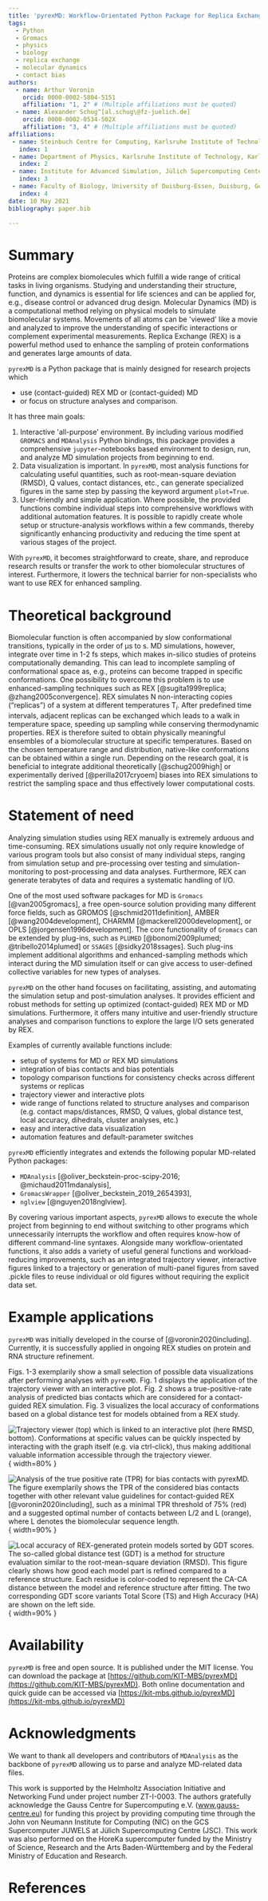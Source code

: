 ```yaml
---
title: 'pyrexMD: Workflow-Orientated Python Package for Replica Exchange Molecular Dynamics'
tags:
  - Python
  - Gromacs
  - physics
  - biology
  - replica exchange
  - molecular dynamics
  - contact bias
authors:
  - name: Arthur Voronin
    orcid: 0000-0002-5804-5151
    affiliation: "1, 2" # (Multiple affiliations must be quoted)
  - name: Alexander Schug^[al.schug\@fz-juelich.de]
    orcid: 0000-0002-0534-502X
    affiliation: "3, 4" # (Multiple affiliations must be quoted)
affiliations:
 - name: Steinbuch Centre for Computing, Karlsruhe Institute of Technology, Eggenstein-Leopoldshafen, Germany
   index: 1
 - name: Department of Physics, Karlsruhe Institute of Technology, Karlsruhe, Germany
   index: 2
 - name: Institute for Advanced Simulation, Jülich Supercomputing Center, Jülich, Germany
   index: 3
 - name: Faculty of Biology, University of Duisburg-Essen, Duisburg, Germany
   index: 4
date: 10 May 2021
bibliography: paper.bib

---
```


# Summary

Proteins are complex biomolecules which fulfill a wide range of critical tasks
in living organisms. Studying and understanding their structure, function, and
dynamics is essential for life sciences and can be applied for, e.g., disease
control or advanced drug design. Molecular Dynamics (MD) is a computational
method relying on physical models to simulate biomolecular systems. Movements of
all atoms can be 'viewed' like a movie and analyzed to improve the understanding
of specific interactions or complement experimental measurements. Replica
Exchange (REX) is a powerful method used to enhance the sampling of protein
conformations and generates large amounts of data.

`pyrexMD` is a Python package that is mainly designed for research projects which

- use (contact-guided) REX MD or (contact-guided) MD
- or focus on structure analyses and comparison.

It has three main goals:

1. Interactive 'all-purpose' environment. By including various modified
`GROMACS` and `MDAnalysis` Python bindings, this package provides a
comprehensive `jupyter`-notebooks based environment to design, run, and analyze
MD simulation projects from beginning to end.
2. Data visualization is important. In `pyrexMD`, most analysis functions for
calculating useful quantities, such as root-mean-square deviation (RMSD), Q
values, contact distances, etc., can generate specialized figures in the same
step by passing the keyword argument ``plot=True``.
3. User-friendly and simple application. Where possible, the provided functions
combine individual steps into comprehensive workflows with additional automation
features. It is possible to rapidly create whole setup or structure-analysis
workflows within a few commands, thereby significantly enhancing productivity
and reducing the time spent at various stages of the project.

With `pyrexMD`, it becomes straightforward to create, share, and reproduce
research results or transfer the work to other biomolecular structures of
interest. Furthermore, it lowers the technical barrier for non-specialists who
want to use REX for enhanced sampling.

# Theoretical background

Biomolecular function is often accompanied by slow conformational transitions,
typically in the order of µs to s. MD simulations, however, integrate over time
in 1-2 fs steps, which makes in-silico studies of proteins computationally
demanding. This can lead to incomplete sampling of conformational space as,
e.g., proteins can become trapped in specific conformations. One possibility to
overcome this problem is to use enhanced-sampling techniques such as REX
[@sugita1999replica; @zhang2005convergence]. REX simulates N non-interacting
copies (“replicas”) of a system at different temperatures T$_i$. After
predefined time intervals, adjacent replicas can be exchanged which leads to a
walk in temperature space, speeding up sampling while conserving thermodynamic
properties. REX is therefore suited to obtain physically meaningful ensembles of
a biomolecular structure at specific temperatures. Based on the chosen
temperature range and distribution, native-like conformations can be obtained
within a single run. Depending on the research goal, it is beneficial to
integrate additional theoretically [@schug2009high] or experimentally derived
[@perilla2017cryoem] biases into REX simulations to restrict the sampling space
and thus effectively lower computational costs.


# Statement of need

Analyzing simulation studies using REX manually is extremely arduous and
time-consuming. REX simulations usually not only require knowledge of various
program tools but also consist of many individual steps, ranging from simulation
setup and pre-processing over testing and simulation-monitoring to
post-processing and data analyses. Furthermore, REX can generate terabytes of
data and requires a systematic handling of I/O.

One of the most used software packages for MD is `Gromacs` [@van2005gromacs], a
free open-source solution providing many different force fields, such as GROMOS
[@schmid2011definition], AMBER [@wang2004development], CHARMM
[@mackerell2000development], or OPLS [@jorgensen1996development]. The core
functionality of `Gromacs` can be extended by plug-ins, such as `PLUMED`
[@bonomi2009plumed; @tribello2014plumed] or `SSAGES` [@sidky2018ssages]. Such
plug-ins implement additional algorithms and enhanced-sampling methods which
interact during the MD simulation itself or can give access to user-defined
collective variables for new types of analyses.

`pyrexMD` on the other hand focuses on facilitating, assisting, and automating
the simulation setup and post-simulation analyses. It provides efficient and
robust methods for setting up optimized (contact-guided) REX MD or MD
simulations. Furthermore, it offers many intuitive and user-friendly
structure analyses and comparison functions to explore the large I/O sets
generated by REX.

Examples of currently available functions include:

- setup of systems for MD or REX MD simulations
- integration of bias contacts and bias potentials
- topology comparison functions for consistency checks across different systems or replicas
- trajectory viewer and interactive plots
- wide range of functions related to structure analyses and comparison (e.g.
  contact maps/distances, RMSD, Q values, global distance test, local accuracy,
  dihedrals, cluster analyses, etc.)
- easy and interactive data visualization
- automation features and default-parameter switches

`pyrexMD` efficiently integrates and extends the following popular MD-related
Python packages:

- `MDAnalysis` [@oliver_beckstein-proc-scipy-2016; @michaud2011mdanalysis],
- `GromacsWrapper` [@oliver_beckstein_2019_2654393],
- `nglview` [@nguyen2018nglview].

By covering various important aspects, `pyrexMD` allows to execute the whole
project from beginning to end without switching to other programs which
unnecessarily interrupts the workflow and often requires know-how of different
command-line syntaxes. Alongside many workflow-orientated functions, it also
adds a variety of useful general functions and workload-reducing improvements,
such as an integrated trajectory viewer, interactive figures linked to a
trajectory or generation of multi-panel figures from saved .pickle files to
reuse individual or old figures without requiring the explicit data set.

# Example applications

`pyrexMD` was initially developed in the course of [@voronin2020including].
Currently, it is successfully applied in ongoing REX studies on protein and RNA
structure refinement.

Figs. 1-3 exemplarily show a small selection of possible data visualizations
after performing analyses with `pyrexMD`. Fig. 1 displays the application of the
trajectory viewer with an interactive plot. Fig. 2 shows a true-positive-rate
analysis of predicted bias contacts which are considered for a contact-guided
REX simulation. Fig. 3 visualizes the local accuracy of conformations based on a
global distance test for models obtained from a REX study.

![Trajectory viewer (top) which is linked to an interactive plot (here RMSD,
bottom). Conformations at specific values can be quickly inspected by
interacting with the graph itself (e.g. via ctrl-click), thus making additional
valuable information accessible through the trajectory viewer.](figs/fig1.png){
width=80% }

![Analysis of the true positive rate (TPR) for bias contacts with `pyrexMD`. The
figure exemplarily shows the TPR of the considered bias contacts together with
other relevant value guidelines for contact-guided REX [@voronin2020including],
such as a minimal TPR threshold of 75% (red) and a suggested optimal number of
contacts between L/2 and L (orange), where L denotes the biomolecular sequence
length.](figs/fig2.png){ width=90% }

![Local accuracy of REX-generated protein models sorted by GDT scores. The
so-called global distance test (GDT) is a method for structure evaluation
similar to the root-mean-square deviation (RMSD). This figure clearly shows how
good each model part is refined compared to a reference structure. Each residue
is color-coded to represent the CA-CA distance between the model and reference
structure after fitting. The two corresponding GDT score variants Total Score
(TS) and High Accuracy (HA) are shown on the left side.](figs/fig3.png){
width=90% }


# Availability

`pyrexMD` is free and open source. It is published under the MIT license. You
can download the package at
[https://github.com/KIT-MBS/pyrexMD](https://github.com/KIT-MBS/pyrexMD). Both
online documentation and quick guide can be accessed via
[https://kit-mbs.github.io/pyrexMD](https://kit-mbs.github.io/pyrexMD)


# Acknowledgments

We want to thank all developers and contributors of `MDAnalysis` as the
backbone of `pyrexMD` allowing us to parse and analyze MD-related data files.

This work is supported by the Helmholtz Association Initiative and Networking
Fund under project number ZT-I-0003. The authors gratefully acknowledge the
Gauss Centre for Supercomputing e.V. (www.gauss-centre.eu) for funding this
project by providing computing time through the John von Neumann Institute for
Computing (NIC) on the GCS Supercomputer JUWELS at Jülich Supercomputing Centre
(JSC). This work was also performed on the HoreKa supercomputer funded by the
Ministry of Science, Research and the Arts Baden-Württemberg and by the Federal
Ministry of Education and Research.


# References

